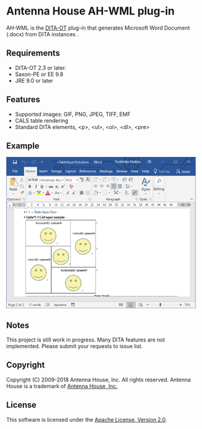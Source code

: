 # Antenna House AH-WML plug-in

AH-WML is the [DITA-OT](http://dita-ot.org) plug-in that generates Microsoft Word Document (.docx) from DITA instances .

## Requirements ##

* DITA-OT 2.3 or later.
* Saxon-PE or EE 9.8
* JRE 9.0 or later

## Features ##

* Supported images: GIF, PNG, JPEG, TIFF, EMF 
* CALS table rendering
* Standard DITA elements, &lt;p&gt;, &lt;ul&gt;, &lt;ol&gt;, &lt;dl&gt;, &lt;pre&gt;

## Example ##

![Table formatting](./image/table-span.png)

## Notes ##

This project is still work in progress. Many DITA features are not implemented. Please submit your requests to issue list.

## Copyright ##

Copyright (C) 2009-2018 Antenna House, Inc. All rights reserved.
Antenna House is a trademark of [Antenna House, Inc.](http://www.antennahouse.com)

## License ##

This software is licensed under the [Apache License, Version 2.0](http://www.apache.org/licenses/LICENSE-2.0).